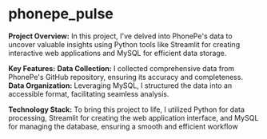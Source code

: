 # phonepe_pulse
**Project Overview:**
In this project, I've delved into PhonePe's data to uncover valuable insights using Python tools like Streamlit for creating interactive web applications and MySQL for efficient data storage.

**Key Features:**
**Data Collection:** I collected comprehensive data from PhonePe's GitHub repository, ensuring its accuracy and completeness.
**Data Organization:** Leveraging MySQL, I structured the data into an accessible format, facilitating seamless analysis.

**Technology Stack:**
To bring this project to life, I utilized Python for data processing, Streamlit for creating the web application interface, and MySQL for managing the database, ensuring a smooth and efficient workflow






